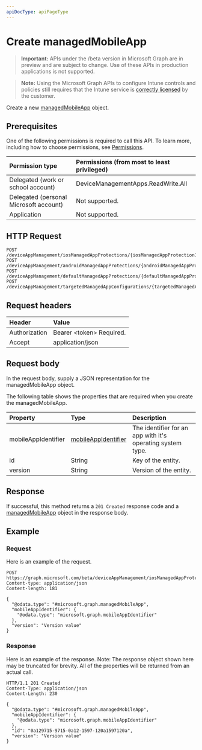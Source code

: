 ```yaml
---
apiDocType: apiPageType
---
```

# Create managedMobileApp

> **Important:** APIs under the /beta version in Microsoft Graph are in preview and are subject to change. Use of these APIs in production applications is not supported.

> **Note:** Using the Microsoft Graph APIs to configure Intune controls and policies still requires that the Intune service is [correctly licensed](https://go.microsoft.com/fwlink/?linkid=839381) by the customer.

Create a new [managedMobileApp](../resources/intune_mam_managedmobileapp.md) object.
## Prerequisites
One of the following permissions is required to call this API. To learn more, including how to choose permissions, see [Permissions](../../../concepts/permissions_reference.md).

|Permission type|Permissions (from most to least privileged)|
|:---|:---|
|Delegated (work or school account)|DeviceManagementApps.ReadWrite.All|
|Delegated (personal Microsoft account)|Not supported.|
|Application|Not supported.|

## HTTP Request
<!-- {
  "blockType": "ignored"
}
-->
``` http
POST /deviceAppManagement/iosManagedAppProtections/{iosManagedAppProtectionId}/apps
POST /deviceAppManagement/androidManagedAppProtections/{androidManagedAppProtectionId}/apps
POST /deviceAppManagement/defaultManagedAppProtections/{defaultManagedAppProtectionId}/apps
POST /deviceAppManagement/targetedManagedAppConfigurations/{targetedManagedAppConfigurationId}/apps
```

## Request headers
|Header|Value|
|:---|:---|
|Authorization|Bearer &lt;token&gt; Required.|
|Accept|application/json|

## Request body
In the request body, supply a JSON representation for the managedMobileApp object.

The following table shows the properties that are required when you create the managedMobileApp.

|Property|Type|Description|
|:---|:---|:---|
|mobileAppIdentifier|[mobileAppIdentifier](../resources/intune_mam_mobileappidentifier.md)|The identifier for an app with it's operating system type.|
|id|String|Key of the entity.|
|version|String|Version of the entity.|



## Response
If successful, this method returns a `201 Created` response code and a [managedMobileApp](../resources/intune_mam_managedmobileapp.md) object in the response body.

## Example
### Request
Here is an example of the request.
``` http
POST https://graph.microsoft.com/beta/deviceAppManagement/iosManagedAppProtections/{iosManagedAppProtectionId}/apps
Content-type: application/json
Content-length: 181

{
  "@odata.type": "#microsoft.graph.managedMobileApp",
  "mobileAppIdentifier": {
    "@odata.type": "microsoft.graph.mobileAppIdentifier"
  },
  "version": "Version value"
}
```

### Response
Here is an example of the response. Note: The response object shown here may be truncated for brevity. All of the properties will be returned from an actual call.
``` http
HTTP/1.1 201 Created
Content-Type: application/json
Content-Length: 230

{
  "@odata.type": "#microsoft.graph.managedMobileApp",
  "mobileAppIdentifier": {
    "@odata.type": "microsoft.graph.mobileAppIdentifier"
  },
  "id": "0a129715-9715-0a12-1597-120a1597120a",
  "version": "Version value"
}
```





